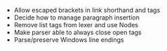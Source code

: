 * Allow escaped brackets in link shorthand and tags
* Decide how to manage paragraph insertion
* Remove list tags from lexer and use Nodes
* Make parser able to always close open tags
* Parse/preserve Windows line endings

